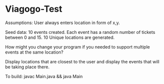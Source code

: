 # Viagogo-Test

Assumptions:
User always enters location in form of x,y.

Seed data:
10 events created.
Each event has a random number of tickets between 0 and 15.
10 Unique locations are generated.

How might you change your program if you needed to support multiple events at the same location?

Display locations that are closest to the user and display the events that will be taking place there.


To build: javac Main.java && java Main

